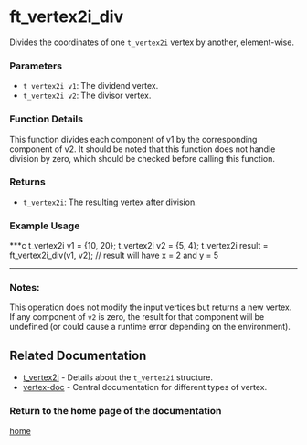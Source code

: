 # ft_vertex2i_div
Divides the coordinates of one `t_vertex2i` vertex by another, element-wise.

### Parameters
- `t_vertex2i v1`: The dividend vertex.
- `t_vertex2i v2`: The divisor vertex.

### Function Details
This function divides each component of v1 by the corresponding component of v2. It should be noted that this function does not handle division by zero, which should be checked before calling this function.

### Returns
- `t_vertex2i`: The resulting vertex after division.

### Example Usage
***c
t_vertex2i v1 = {10, 20};
t_vertex2i v2 = {5, 4};
t_vertex2i result = ft_vertex2i_div(v1, v2);
// result will have x = 2 and y = 5
***

### Notes:
This operation does not modify the input vertices but returns a new vertex. If any component of `v2` is zero, the result for that component will be undefined (or could cause a runtime error depending on the environment).

## Related Documentation
- [t_vertex2i](./t_vertex2i.md) - Details about the `t_vertex2i` structure.
- [vertex-doc](../vertex-doc.md) - Central documentation for different types of vertex.

### Return to the home page of the documentation
[home](../../home.md)